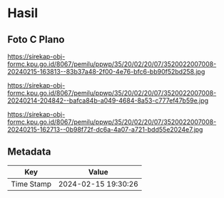 # Hasil

## Foto C Plano

https://sirekap-obj-formc.kpu.go.id/8067/pemilu/ppwp/35/20/02/20/07/3520022007008-20240215-163813--83b37a48-2f00-4e76-bfc6-bb90f52bd258.jpg

https://sirekap-obj-formc.kpu.go.id/8067/pemilu/ppwp/35/20/02/20/07/3520022007008-20240214-204842--bafca84b-a049-4684-8a53-c777ef47b59e.jpg

https://sirekap-obj-formc.kpu.go.id/8067/pemilu/ppwp/35/20/02/20/07/3520022007008-20240215-162713--0b98f72f-dc6a-4a07-a721-bdd55e2024e7.jpg


## Metadata

| Key        | Value               |
| ---------- | ------------------- |
| Time Stamp | 2024-02-15 19:30:26 |



